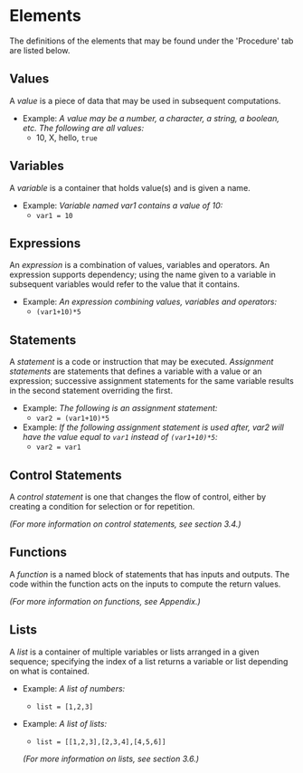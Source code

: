 # Elements

The definitions of the elements that may be found under the 'Procedure' tab are listed below.

## Values

A _value_ is a piece of data that may be used in subsequent computations.

* Example: *A value may be a number, a character, a string, a boolean, etc. The following are all values:*
  * 10, X, hello, `true`

## Variables

A _variable_ is a container that holds value(s) and is given a name. 

* Example: *Variable named var1 contains a value of 10:*
  * `var1 = 10`

## Expressions

An _expression_ is a combination of values, variables and operators. An expression supports dependency; using the name given to a variable in subsequent variables would refer to the value that it contains.

* Example: *An expression combining values, variables and operators:*
  * `(var1+10)*5`

## Statements

A _statement_ is a code or instruction that may be executed. _Assignment statements_ are statements that defines a variable with a value or an expression; successive assignment statements for the same variable results in the second statement overriding the first. 

* Example: *The following is an assignment statement:*
  * `var2 = (var1+10)*5`
* Example: *If the following assignment statement is used after, var2 will have the value equal to `var1` instead of `(var1+10)*5`:*
  * `var2 = var1`

## Control Statements

A _control statement_ is one that changes the flow of control, either by creating a condition for selection or for repetition. 

  _(For more information on control statements, see section 3.4.)_

## Functions

A _function_ is a named block of statements that has inputs and outputs. The code within the function acts on the inputs to compute the return values. 

_(For more information on functions, see Appendix.)_

## Lists

A _list_ is a container of multiple variables or lists arranged in a given sequence; specifying the index of a list returns a variable or list depending on what is contained.

* Example: *A list of numbers:*
  * `list = [1,2,3]`
* Example: *A list of lists:* 
  * `list = [[1,2,3],[2,3,4],[4,5,6]]`

  _(For more information on lists, see section 3.6.)_